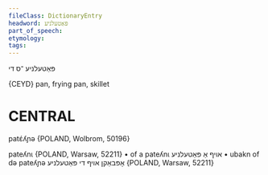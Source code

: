 ```yaml
---
fileClass: DictionaryEntry
headword: פּאַטעלניע
part_of_speech: 
etymology: 
tags: 
---
```

פּאַטעלניע
־ס
די

{CEYD}
pan, frying pan, skillet

CENTRAL
========

patɛ́ʎɲə {POLAND, Wolbrom, 50196}

pateʎnɩ {POLAND, Warsaw, 52211}
	•	of a pateʎnɩ אויף אַ פּאַטעלניע
	•	ubakn of də pateʎɲə אָפּבאַקן אויף די פּאַטעלניע {POLAND, Warsaw, 52211}

